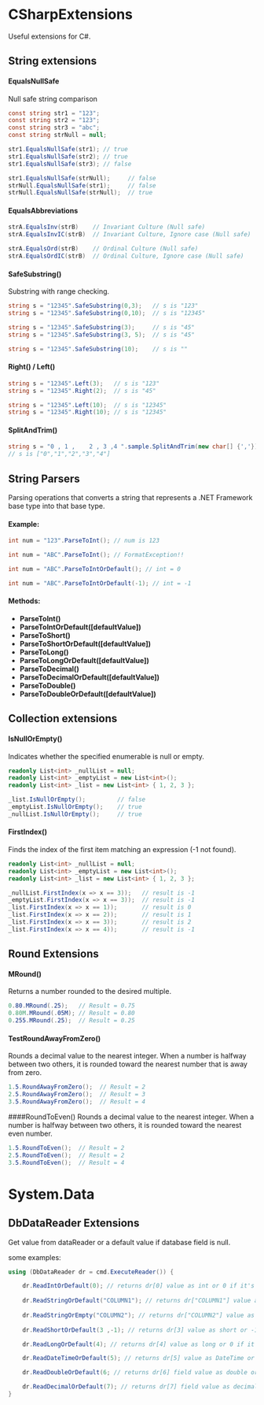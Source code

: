 # CSharpExtensions

Useful extensions for C#.

## String extensions

#### EqualsNullSafe

Null safe string comparison 

```csharp
const string str1 = "123";
const string str2 = "123";
const string str3 = "abc";
const string strNull = null;

str1.EqualsNullSafe(str1); // true
str1.EqualsNullSafe(str2); // true
str1.EqualsNullSafe(str3); // false

str1.EqualsNullSafe(strNull);     // false
strNull.EqualsNullSafe(str1);     // false
strNull.EqualsNullSafe(strNull);  // true
```

#### EqualsAbbreviations

```csharp
strA.EqualsInv(strB)    // Invariant Culture (Null safe)
strA.EqualsInvIC(strB)  // Invariant Culture, Ignore case (Null safe)

strA.EqualsOrd(strB)    // Ordinal Culture (Null safe)
strA.EqualsOrdIC(strB)  // Ordinal Culture, Ignore case (Null safe)
```

#### SafeSubstring()

Substring with range checking.

```csharp
string s = "12345".SafeSubstring(0,3);   // s is "123"
string s = "12345".SafeSubstring(0,10);  // s is "12345"

string s = "12345".SafeSubstring(3);     // s is "45"
string s = "12345".SafeSubstring(3, 5);  // s is "45"

string s = "12345".SafeSubstring(10);    // s is ""
```

#### Right() / Left()

```csharp
string s = "12345".Left(3);   // s is "123"
string s = "12345".Right(2);  // s is "45"

string s = "12345".Left(10);  // s is "12345"
string s = "12345".Right(10); // s is "12345"
```

#### SplitAndTrim()

```csharp
string s = "0 , 1 ,    2 , 3 ,4 ".sample.SplitAndTrim(new char[] {','}); 
// s is ["0","1","2","3","4"]
```

## String Parsers

Parsing operations that converts a string that represents a .NET Framework base type into that base type.

#### Example:
```csharp
int num = "123".ParseToInt(); // num is 123

int num = "ABC".ParseToInt(); // FormatException!!

int num = "ABC".ParseToIntOrDefault(); // int = 0

int num = "ABC".ParseToIntOrDefault(-1); // int = -1
```


#### Methods:
 - **ParseToInt()**
 - **ParseToIntOrDefault([defaultValue])**
 - **ParseToShort()**
 - **ParseToShortOrDefault([defaultValue])**
 - **ParseToLong()**
 - **ParseToLongOrDefault([defaultValue])**
 - **ParseToDecimal()**
 - **ParseToDecimalOrDefault([defaultValue])**
 - **ParseToDouble()**
 - **ParseToDoubleOrDefault([defaultValue])**


## Collection extensions

#### IsNullOrEmpty()

Indicates whether the specified enumerable is null or empty.

```csharp
readonly List<int> _nullList = null;
readonly List<int> _emptyList = new List<int>();
readonly List<int> _list = new List<int> { 1, 2, 3 };

_list.IsNullOrEmpty();         // false
_emptyList.IsNullOrEmpty();    // true
_nullList.IsNullOrEmpty();     // true
```

#### FirstIndex()

Finds the index of the first item matching an expression (-1 not found).


```csharp
readonly List<int> _nullList = null;
readonly List<int> _emptyList = new List<int>();
readonly List<int> _list = new List<int> { 1, 2, 3 };

_nullList.FirstIndex(x => x == 3));   // result is -1
_emptyList.FirstIndex(x => x == 3));  // result is -1
_list.FirstIndex(x => x == 1));       // result is 0
_list.FirstIndex(x => x == 2));       // result is 1
_list.FirstIndex(x => x == 3));       // result is 2
_list.FirstIndex(x => x == 4));       // result is -1
```

## Round Extensions

#### MRound()

Returns a number rounded to the desired multiple.

```csharp
0.80.MRound(.25);   // Result = 0.75
0.80M.MRound(.05M); // Result = 0.80
0.255.MRound(.25);  // Result = 0.25
```

#### TestRoundAwayFromZero()

Rounds a decimal value to the nearest integer. 
When a number is halfway between two others, it is rounded toward the nearest number that is away from zero.

```csharp
1.5.RoundAwayFromZero();  // Result = 2
2.5.RoundAwayFromZero();  // Result = 3
3.5.RoundAwayFromZero();  // Result = 4
```

####RoundToEven()
Rounds a decimal value to the nearest integer. 
When a number is halfway between two others, it is rounded toward the nearest even number.

```csharp
1.5.RoundToEven();  // Result = 2
2.5.RoundToEven();  // Result = 2
3.5.RoundToEven();  // Result = 4
```



# System.Data
## DbDataReader Extensions

Get value from dataReader or a default value if database field is null.

some examples: 

```csharp
using (DbDataReader dr = cmd.ExecuteReader()) {

	dr.ReadIntOrDefault(0); // returns dr[0] value as int or 0 if it's null
	
	dr.ReadStringOrDefault("COLUMN1"); // returns dr["COLUMN1"] value as string or null if it's null
	
	dr.ReadStringOrEmpty("COLUMN2"); // returns dr["COLUMN2"] value as string or "" if it's null
	
	dr.ReadShortOrDefault(3 ,-1); // returns dr[3] value as short or -1 if it's null

	dr.ReadLongOrDefault(4); // returns dr[4] value as long or 0 if it's null

	dr.ReadDateTimeOrDefault(5); // returns dr[5] value as DateTime or DateTime.MinValue if it's null

	dr.ReadDoubleOrDefault(6; // returns dr[6] field value as double or 0 if it's null

	dr.ReadDecimalOrDefault(7); // returns dr[7] field value as decimal or 0 if it's null
}

```

